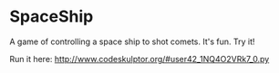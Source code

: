 # SpaceShip
A game of controlling a space ship to shot comets. It's fun. Try it!

Run it here:
http://www.codeskulptor.org/#user42_1NQ4O2VRk7_0.py
